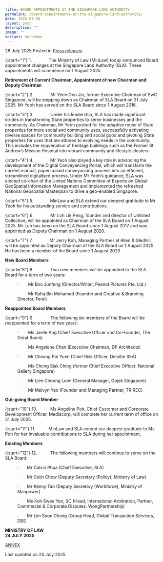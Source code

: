 ```yaml
---
title: BOARD APPOINTMENTS AT THE SINGAPORE LAND AUTHORITY
permalink: /board-appointments-at-the-singapore-land-authority/
date: 2025-07-28
layout: post
description: ""
image: ""
variant: markdown
---
```

28 July 2025 Posted in [Press releases](/news/press-releases)

{:start="1"}
1.&nbsp;&nbsp;&nbsp;&nbsp;&nbsp;&nbsp;&nbsp;&nbsp;&nbsp;&nbsp;&nbsp;&nbsp;&nbsp; The Ministry of Law (MinLaw) today announced Board appointment changes at the Singapore Land Authority (SLA). These appointments will commence on 1 August 2025.

**Retirement of Current Chairman, Appointment of new Chairman and Deputy Chairman**

{:start="2"}
2.&nbsp;&nbsp;&nbsp;&nbsp;&nbsp;&nbsp;&nbsp;&nbsp;&nbsp;&nbsp;&nbsp;&nbsp;&nbsp; Mr Yeoh Oon Jin, former Executive Chairman of PwC Singapore, will be stepping down as Chairman of SLA Board on 31 July 2025. Mr Yeoh has served on the SLA Board since 1 August 2016.

{:start="3"}
3.&nbsp;&nbsp;&nbsp;&nbsp;&nbsp;&nbsp;&nbsp;&nbsp;&nbsp;&nbsp;&nbsp;&nbsp;&nbsp; Under his leadership, SLA has made significant strides in transforming State properties to serve businesses and the community. As Chairman, Mr Yeoh pushed for the adaptive reuse of State properties for more social and community uses, successfully activating diverse spaces for community building and social good and pivoting State properties for uses that are attuned to evolving needs in the community. This includes the rejuvenation of heritage buildings such as the Former St Andrew’s Mission Hospital into vibrant community and lifestyle clusters.

{:start="4"}
4.&nbsp;&nbsp;&nbsp;&nbsp;&nbsp;&nbsp;&nbsp;&nbsp;&nbsp;&nbsp;&nbsp;&nbsp;&nbsp; Mr Yeoh also played a key role in advancing the development of the Digital Conveyancing Portal, which will transform the current manual, paper-based conveyancing process into an efficient, streamlined digitalised process. Under Mr Yeoh’s guidance, SLA was elected co-chair of the United Nations Committee of Experts on Global GeoSpatial Information Management and implemented the refreshed National Geospatial Masterplan to drive a geo-enabled Singapore.

{:start="5"}
5.&nbsp;&nbsp;&nbsp;&nbsp;&nbsp;&nbsp;&nbsp;&nbsp;&nbsp;&nbsp;&nbsp;&nbsp;&nbsp; MinLaw and SLA extend our deepest gratitude to Mr Yeoh for his outstanding service and contributions.

{:start="6"}
6.&nbsp;&nbsp;&nbsp;&nbsp;&nbsp;&nbsp;&nbsp;&nbsp;&nbsp;&nbsp;&nbsp;&nbsp;&nbsp; Mr Loh Lik Peng, founder and director of Unlisted Collection, will be appointed as Chairman of the SLA Board on 1 August 2025. Mr Loh has been on the SLA Board since 1 August 2017 and was appointed as Deputy Chairman on 1 August 2020.

{:start="7"}
7.&nbsp;&nbsp;&nbsp;&nbsp;&nbsp;&nbsp;&nbsp;&nbsp;&nbsp;&nbsp;&nbsp;&nbsp;&nbsp; Mr Jerry Koh, Managing Partner at Allen &amp; Gledhill, will be appointed as Deputy Chairman of the SLA Board on 1 August 2025. He has been a member of the Board since 1 August 2020.

**New Board Members**

{:start="8"}
8.&nbsp;&nbsp;&nbsp;&nbsp;&nbsp;&nbsp;&nbsp;&nbsp;&nbsp;&nbsp;&nbsp;&nbsp;&nbsp; Two new members will be appointed to the SLA Board for a term of two years:

<p style="margin-left: 40px">·&nbsp;&nbsp;&nbsp;&nbsp;&nbsp;&nbsp;&nbsp; Mr Boo Junfeng (Director/Writer, Peanut Pictures Pte. Ltd.)</p>

<p style="margin-left: 40px">·&nbsp;&nbsp;&nbsp;&nbsp;&nbsp;&nbsp;&nbsp; Mr Rafiq Bin Mohamad (Founder and Creative &amp; Branding Director, Feral)</p>

**Reappointed Board Members**

{:start="9"}
9.&nbsp;&nbsp;&nbsp;&nbsp;&nbsp;&nbsp;&nbsp;&nbsp;&nbsp;&nbsp;&nbsp;&nbsp;&nbsp; The following six members of the Board will be reappointed for a term of two years:

<p style="margin-left: 40px">·&nbsp;&nbsp;&nbsp;&nbsp;&nbsp;&nbsp;&nbsp; Ms Jaelle Ang (Chief Executive Officer and Co-Founder, The Great Room)</p>

<p style="margin-left: 40px">·&nbsp;&nbsp;&nbsp;&nbsp;&nbsp;&nbsp;&nbsp; Ms Angelene Chan (Executive Chairman, DP Architects)</p>

<p style="margin-left: 40px">·&nbsp;&nbsp;&nbsp;&nbsp;&nbsp;&nbsp;&nbsp; Mr Cheung Pui Yuen (Chief Risk Officer, Deloitte SEA)</p>

<p style="margin-left: 40px">·&nbsp;&nbsp;&nbsp;&nbsp;&nbsp;&nbsp;&nbsp; Ms Chong Siak Ching (former Chief Executive Officer, National Gallery Singapore)</p>

<p style="margin-left: 40px">·&nbsp;&nbsp;&nbsp;&nbsp;&nbsp;&nbsp;&nbsp; Mr Lien Choong Luen (General Manager, Gojek Singapore)</p>

<p style="margin-left: 40px">·&nbsp;&nbsp;&nbsp;&nbsp;&nbsp;&nbsp;&nbsp; Mr Melvyn Yeo (Founder and Managing Partner, TRIREC)</p>

**Out-going Board Member**

{:start="10"}
10.&nbsp;&nbsp;&nbsp;&nbsp;&nbsp;&nbsp;&nbsp;&nbsp;&nbsp;&nbsp; Ms Angeline Poh, Chief Customer and Corporate Development Officer, Mediacorp, will complete her current term of office on 31 July 2025.

{:start="11"}
11.&nbsp;&nbsp;&nbsp;&nbsp;&nbsp;&nbsp;&nbsp;&nbsp;&nbsp;&nbsp; MinLaw and SLA extend our deepest gratitude to Ms Poh for her invaluable contributions to SLA during her appointment.

**Existing Members**

{:start="12"}
12.&nbsp;&nbsp;&nbsp;&nbsp;&nbsp;&nbsp;&nbsp;&nbsp;&nbsp;&nbsp; The following members will continue to serve on the SLA Board:

<p style="margin-left: 40px">·&nbsp;&nbsp;&nbsp;&nbsp;&nbsp;&nbsp; Mr Calvin Phua (Chief Executive, SLA)</p>

<p style="margin-left: 40px">·&nbsp;&nbsp;&nbsp;&nbsp;&nbsp;&nbsp; Mr Colin Chow (Deputy Secretary (Policy), Ministry of Law)</p>

<p style="margin-left: 40px">·&nbsp;&nbsp;&nbsp;&nbsp;&nbsp;&nbsp; Mr Kenny Tan (Deputy Secretary (Workforce), Ministry of Manpower)</p>

<p style="margin-left: 40px">·&nbsp;&nbsp;&nbsp;&nbsp;&nbsp;&nbsp; Ms Koh Swee Yen, SC (Head, International Arbitration, Partner, Commercial &amp; Corporate Disputes, WongPartnership)</p>

<p style="margin-left: 40px">·&nbsp;&nbsp;&nbsp;&nbsp;&nbsp;&nbsp; Mr Lim Soon Chong (Group Head, Global Transaction Services, DBS</p>


<b>MINISTRY OF LAW</b><br>
<b>24 JULY 2025</b>

[ANNEX](/files/news/press-releases/Annex___2025_Board_Appointments_at_the_Singapore_Land_Authority.pdf)

<p class="right-side-updated">Last updated on 24 July 2025</p>